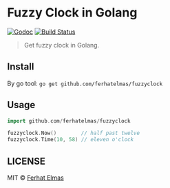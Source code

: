 # Fuzzy Clock in Golang

[![Godoc](http://img.shields.io/badge/godoc-reference-blue.svg?style=flat)](https://godoc.org/github.com/ferhatelmas/fuzzyclock)
[![Build Status](https://travis-ci.org/ferhatelmas/fuzzyclock.png?branch=master)](https://travis-ci.org/ferhatelmas/fuzzyclock)

> Get fuzzy clock in Golang.

## Install

By go tool: `go get github.com/ferhatelmas/fuzzyclock`

## Usage

```go
import github.com/ferhatelmas/fuzzyclock

fuzzyclock.Now()        // half past twelve
fuzzyclock.Time(10, 58) // eleven o'clock
```

## LICENSE

MIT © [Ferhat Elmas](https://github.com/ferhatelmas)
